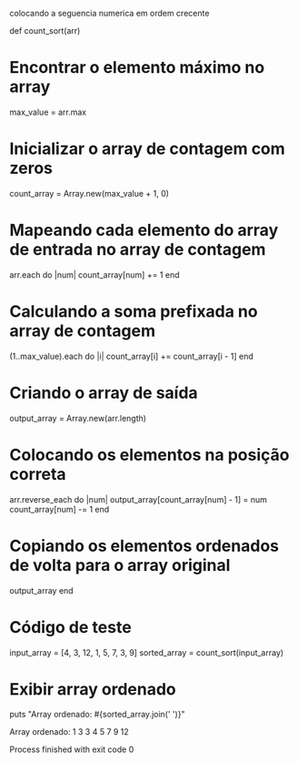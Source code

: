 colocando a seguencia numerica em ordem crecente

def count_sort(arr)
  # Encontrar o elemento máximo no array
  max_value = arr.max

  # Inicializar o array de contagem com zeros
  count_array = Array.new(max_value + 1, 0)

  # Mapeando cada elemento do array de entrada no array de contagem
  arr.each do |num|
    count_array[num] += 1
  end

  # Calculando a soma prefixada no array de contagem
  (1..max_value).each do |i|
    count_array[i] += count_array[i - 1]
  end

  # Criando o array de saída
  output_array = Array.new(arr.length)

  # Colocando os elementos na posição correta
  arr.reverse_each do |num|
    output_array[count_array[num] - 1] = num
    count_array[num] -= 1
  end

  # Copiando os elementos ordenados de volta para o array original
  output_array
end

# Código de teste
input_array = [4, 3, 12, 1, 5, 7, 3, 9]
sorted_array = count_sort(input_array)

# Exibir array ordenado
puts "Array ordenado: #{sorted_array.join(' ')}"


Array ordenado: 1 3 3 4 5 7 9 12

Process finished with exit code 0



